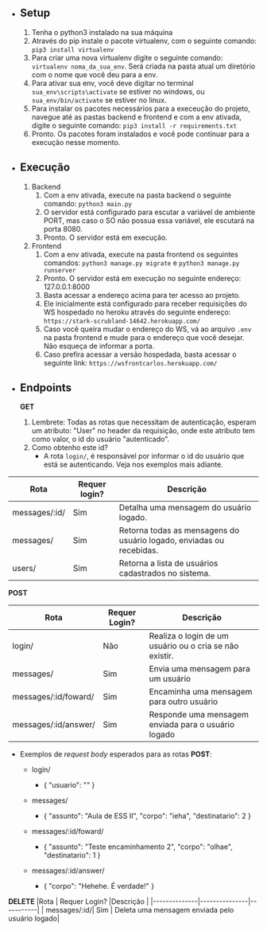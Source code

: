  - Setup
	 - 
	 1. Tenha o python3 instalado na sua máquina
	 2. Através do pip instale o pacote virtualenv, com o seguinte comando: `pip3 install virtualenv`
	 3. Para criar uma nova virtualenv digite o seguinte comando: `virtualenv noma_da_sua_env`. Será criada na pasta atual um diretório com o nome que você deu para a env.
	 4. Para ativar sua env, você deve digitar no terminal `sua_env\scripts\activate` se estiver no windows, ou `sua_env/bin/activate` se estiver no linux.
	 5. Para instalar os pacotes necessários para a execeução do projeto, navegue até as pastas backend e frontend e com a env ativada, digite o seguinte comando: `pip3 install -r requirements.txt`
	 6. Pronto. Os pacotes foram instalados e você pode continuar para a execução nesse momento.
- Execução
	- 
	1. Backend
		1. Com a env ativada, execute na pasta backend o seguinte comando: `python3 main.py`
		2. O servidor está configurado para escutar a variável de ambiente PORT, mas caso o SO não possua essa variável, ele escutará na porta 8080.
		3. Pronto. O servidor está em execução.
	3. Frontend
		1. Com a env ativada, execute na pasta frontend os seguintes comandos: `python3 manage.py migrate` e `python3 manage.py runserver`
		2. Pronto. O servidor está em execução no seguinte endereço: 127.0.0.1:8000
		3. Basta acessar a endereço acima para ter acesso ao projeto.
		4. Ele inicialmente está configurado para receber requisições do WS hospedado no heroku através do seguinte endereço: `https://stark-scrubland-14642.herokuapp.com/`
		5. Caso você queira mudar o endereço do WS, vá ao arquivo `.env` na pasta frontend e mude para o endereço que você desejar. Não esqueça de informar a porta.
		6. Caso prefira acessar a versão hospedada, basta acessar o seguinte link: `https://wsfrontcarlos.herokuapp.com/`

- Endpoints
	-
	**GET**
	1. Lembrete: Todas as rotas que necessitam de autenticação, esperam um atributo: "User" no header da requisição, onde este atributo tem como valor, o id do usuário "autenticado".
	2. Como obtenho este id?
		- A rota `login/`, é responsável por informar o id do usuário que está se autenticando. Veja nos exemplos mais adiante.
	
| Rota          | Requer login?   |Descrição |
|-------------  |-----------------|-----------|
| messages/:id/ | Sim             |Detalha uma mensagem do usuário logado. |
| messages/     |Sim              |Retorna todas as mensagens do usuário logado, enviadas ou recebidas. |
|users/         | Sim             |Retorna a lista de usuários cadastrados no sistema. |


**POST** 

|Rota                 | Requer Login?  | Descrição |
|---------------------|----------------|-----------|
| login/              |  Não           | Realiza o login de um usuário ou o cria se não existir. |
| messages/           |  Sim           | Envia uma mensagem para um usuário |
| messages/:id/foward/| Sim            | Encaminha uma mensagem para outro usuário |
| messages/:id/answer/| Sim            | Responde uma mensagem enviada para o usuário logado |
- Exemplos de *request body* esperados para as rotas **POST**:
   -  login/
		 - {
				"usuario": ""
			} 
	- messages/
		- {
					"assunto": "Aula de ESS II",
					"corpo": "ieha",
					"destinatario": 2
			}


	- messages/:id/foward/
		- {
					"assunto": "Teste encaminhamento 2",
					"corpo": "olhae",
					"destinatario": 1
			}

	- messages/:id/answer/
		-  {
					"corpo": "Hehehe. É verdade!"
			   }
		
**DELETE**
|Rota          | Requer Login? |Descrição |
|--------------|---------------|-----------|
| messages/:id/| Sim           | Deleta uma mensagem enviada pelo usuário logado|
